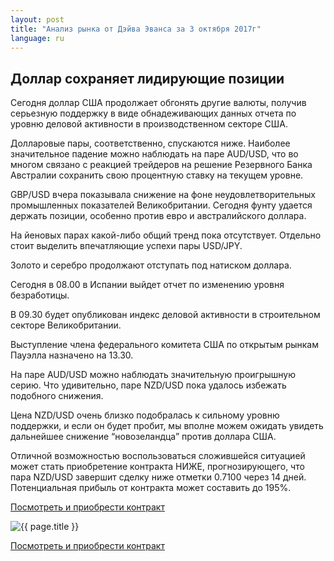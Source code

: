 ```yaml
---
layout: post
title: "Анализ рынка от Дэйва Эванса за 3 октября 2017г"
language: ru
---
```

## Доллар сохраняет лидирующие позиции

Сегодня доллар США продолжает обгонять другие валюты, получив серьезную поддержку в виде обнадеживающих данных отчета по уровню деловой активности в производственном секторе США.

Долларовые пары, соответственно, спускаются ниже. Наиболее значительное падение можно наблюдать на паре AUD/USD, что во многом связано с реакцией трейдеров на решение Резервного Банка Австралии сохранить свою процентную ставку на текущем уровне.

GBP/USD вчера показывала снижение на фоне неудовлетворительных промышленных показателей Великобритании. Сегодня фунту удается держать позиции, особенно против евро и австралийского доллара.

На йеновых парах какой-либо общий тренд пока отсутствует. Отдельно стоит выделить впечатляющие успехи пары USD/JPY.

Золото и серебро продолжают отступать под натиском доллара.
 
 
Сегодня в 08.00 в Испании выйдет отчет по изменению уровня безработицы.

В 09.30 будет опубликован индекс деловой активности в строительном секторе Великобритании.

Выступление члена федерального комитета США по открытым рынкам Пауэлла назначено на 13.30.
 
 
На паре AUD/USD можно наблюдать значительную проигрышную серию. Что удивительно, паре NZD/USD пока удалось избежать подобного снижения.

Цена NZD/USD очень близко подобралась к сильному уровню поддержки, и если он будет пробит, мы вполне можем ожидать увидеть дальнейшее снижение “новозеландца” против доллара США.

Отличной возможностью воспользоваться сложившейся ситуацией может стать приобретение контракта НИЖЕ, прогнозирующего, что пара NZD/USD завершит сделку ниже отметки 0.7100 через 14 дней. Потенциальная прибыль от контракта может составить до 195%.


<a href="http://record.binary.com/_bivVDfg8lHux76XffYA0JmNd7ZgqdRLk/1/market=forex&underlying=frxNZDUSD&formname=higherlower&duration_amount=14&duration_units=d&amount=10&amount_type=payout&expiry_type=duration&barrier=0.71&s=1&t=7PS8zZMrWlxNLk3mIZ1s2Z0co5lt24DG" target="_blank">Посмотреть и приобрести контракт</a>

<img src="{{ site.url }}/images/oct/ru-03-oct-17.png" alt="{{ page.title }}"  title="{{ page.title }}">

<a href="%LINK%%?https://www.binary.com/d/trade.cgi?market=forex&underlying=frxNZDUSD&formname=higherlower&duration_amount=14&duration_units=d&amount=10&amount_type=payout&expiry_type=duration&barrier=0.71&s=1&t=7PS8zZMrWlxNLk3mIZ1s2Z0co5lt24DG" target="_blank">Посмотреть и приобрести контракт</a>